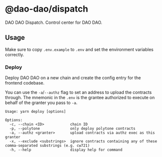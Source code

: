# @dao-dao/dispatch

DAO DAO Dispatch. Control center for DAO DAO.

## Usage

Make sure to copy `.env.example` to `.env` and set the environment variables
correctly.

### Deploy

Deploy DAO DAO on a new chain and create the config entry for the frontend
codebase.

You can use the `-a`/`--authz` flag to set an address to upload the contracts
through. The mnemonic in the `.env` is the grantee authorized to execute on
behalf of the granter you pass to `-a`.

```
Usage: yarn deploy [options]

Options:
  -c, --chain <ID>            chain ID
  -p, --polytone              only deploy polytone contracts
  -a, --authz <granter>       upload contracts via authz exec as this granter
  -x, --exclude <substrings>  ignore contracts containing any of these comma-separated substrings (e.g. cw721)
  -h, --help                  display help for command
```
